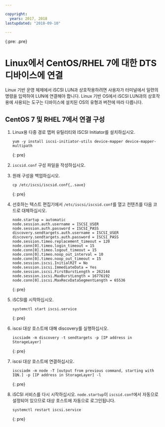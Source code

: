 ```yaml
---

copyright:
  years: 2017, 2018
lastupdated: "2018-09-10"

---
```

{:pre: .pre}

# Linux에서 CentOS/RHEL 7에 대한 DTS 디바이스에 연결

Linux 기반 운영 체제에서 iSCSI LUN과 상호작용하려면 사용자가 터미널에서 일련의 명령을 입력하여 LUN에 연결해야 합니다. Linux 기반 OS에서 iSCSI LUN과의 상호작용에 사용되는 도구는 디바이스에 설치된 OS의 유형과 버전에 따라 다릅니다.

## CentOS 7 및 RHEL 7에서 연결 구성

1. Linux용 다중 경로 맵퍼 유틸리티와 ISCSI Initiator를 설치하십시오.
   ```
   yum -y install iscsi-initiator-utils device-mapper device-mapper-multipath
   ```
   {: pre}

2. `iscsid.conf` 구성 파일을 작성하십시오.

3. 원래 구성을 백업하십시오.
   ```
   cp /etc/iscsi/iscsid.conf{,.save}
   ```
   {: pre}

4. 선호하는 텍스트 편집기에서 `/etc/iscsi/iscsid.conf`를 열고 컨텐츠를 다음 코드로 대체하십시오.
   ```
   node.startup = automatic
   node.session.auth.username = ISCSI_USER
   node.session.auth.password = ISCSI_PASS
   discovery.sendtargets.auth.username = ISCSI_USER
   discovery.sendtargets.auth.password = ISCSI_PASS
   node.session.timeo.replacement_timeout = 120
   node.conn[0].timeo.login_timeout = 15
   node.conn[0].timeo.logout_timeout = 15
   node.conn[0].timeo.noop_out_interval = 10
   node.conn[0].timeo.noop_out_timeout = 15
   node.session.iscsi.InitialR2T = No
   node.session.iscsi.ImmediateData = Yes
   node.session.iscsi.FirstBurstLength = 262144
   node.session.iscsi.MaxBurstLength = 16776192
   node.conn[0].iscsi.MaxRecvDataSegmentLength = 65536
   ```
   {: pre}

5. iSCSI를 시작하십시오.<br/>
   ```
   systemctl start iscsi.service
   ```
   {: pre}

6. iscsi 대상 호스트에 대해 discovery를 실행하십시오.<br/>
   ```
   iscsiadm -m discovery -t sendtargets -p [IP address in StorageLayer]
   ```
   {: pre}

7. iscsi 대상 호스트에 연결하십시오.<br/>
   ```
   iscsiadm -m node -T [output from previous command, starting with IQN.] -p [IP address in StorageLayer] -l
   ```
   {: pre}

8. iSCSI 서비스를 다시 시작하십시오. `node.startup`이 `iscsid.conf`에서 자동으로 설정되어 있으므로 대상 호스트에 자동으로 로그인됩니다.<br/>
   ```
   systemctl restart iscsi.service
   ```
   {: pre}
